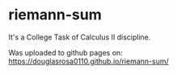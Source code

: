 # riemann-sum
It's a College Task of Calculus II discipline.

Was uploaded to github pages on:
https://douglasrosa0110.github.io/riemann-sum/
